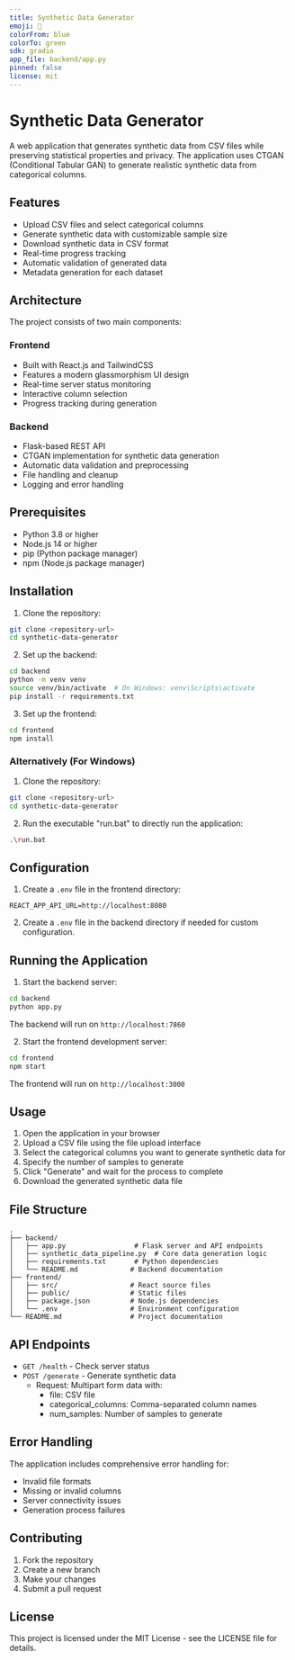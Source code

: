 ```yaml
---
title: Synthetic Data Generator
emoji: 🧪
colorFrom: blue
colorTo: green
sdk: gradio
app_file: backend/app.py
pinned: false
license: mit
---
```


# Synthetic Data Generator

A web application that generates synthetic data from CSV files while preserving statistical properties and privacy. The application uses CTGAN (Conditional Tabular GAN) to generate realistic synthetic data from categorical columns.

## Features

- Upload CSV files and select categorical columns
- Generate synthetic data with customizable sample size
- Download synthetic data in CSV format
- Real-time progress tracking
- Automatic validation of generated data
- Metadata generation for each dataset

## Architecture

The project consists of two main components:

### Frontend

- Built with React.js and TailwindCSS
- Features a modern glassmorphism UI design
- Real-time server status monitoring
- Interactive column selection
- Progress tracking during generation

### Backend

- Flask-based REST API
- CTGAN implementation for synthetic data generation
- Automatic data validation and preprocessing
- File handling and cleanup
- Logging and error handling

## Prerequisites

- Python 3.8 or higher
- Node.js 14 or higher
- pip (Python package manager)
- npm (Node.js package manager)

## Installation

1. Clone the repository:

```bash
git clone <repository-url>
cd synthetic-data-generator
```

2. Set up the backend:

```bash
cd backend
python -m venv venv
source venv/bin/activate  # On Windows: venv\Scripts\activate
pip install -r requirements.txt
```

3. Set up the frontend:

```bash
cd frontend
npm install
```

### Alternatively (For Windows)

1. Clone the repository:

```bash
git clone <repository-url>
cd synthetic-data-generator
```

2. Run the executable "run.bat" to directly run the application:

```bash
.\run.bat
```

## Configuration

1. Create a `.env` file in the frontend directory:

```
REACT_APP_API_URL=http://localhost:8080
```

2. Create a `.env` file in the backend directory if needed for custom configuration.

## Running the Application

1. Start the backend server:

```bash
cd backend
python app.py
```

The backend will run on `http://localhost:7860`

2. Start the frontend development server:

```bash
cd frontend
npm start
```

The frontend will run on `http://localhost:3000`

## Usage

1. Open the application in your browser
2. Upload a CSV file using the file upload interface
3. Select the categorical columns you want to generate synthetic data for
4. Specify the number of samples to generate
5. Click "Generate" and wait for the process to complete
6. Download the generated synthetic data file

## File Structure

```
.
├── backend/
│   ├── app.py                 # Flask server and API endpoints
│   ├── synthetic_data_pipeline.py  # Core data generation logic
│   ├── requirements.txt       # Python dependencies
│   └── README.md             # Backend documentation
├── frontend/
│   ├── src/                  # React source files
│   ├── public/               # Static files
│   ├── package.json          # Node.js dependencies
│   └── .env                  # Environment configuration
└── README.md                 # Project documentation
```

## API Endpoints

- `GET /health` - Check server status
- `POST /generate` - Generate synthetic data
  - Request: Multipart form data with:
    - file: CSV file
    - categorical_columns: Comma-separated column names
    - num_samples: Number of samples to generate

## Error Handling

The application includes comprehensive error handling for:

- Invalid file formats
- Missing or invalid columns
- Server connectivity issues
- Generation process failures

## Contributing

1. Fork the repository
2. Create a new branch
3. Make your changes
4. Submit a pull request

## License

This project is licensed under the MIT License - see the LICENSE file for details.
